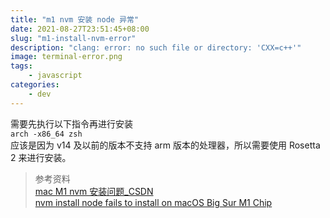 ```yaml
---
title: "m1 nvm 安装 node 异常"
date: 2021-08-27T23:51:45+08:00
slug: "m1-install-nvm-error"
description: "clang: error: no such file or directory: 'CXX=c++'"
image: terminal-error.png
tags: 
    - javascript
categories:
    - dev
---
```


需要先执行以下指令再进行安装  
`arch -x86_64 zsh`  
应该是因为 v14 及以前的版本不支持 arm 版本的处理器，所以需要使用 Rosetta 2 来进行安装。

> 参考资料  
> [mac M1 nvm 安装问题_CSDN](https://blog.csdn.net/longgege001/article/details/114067242)   
> [nvm install node fails to install on macOS Big Sur M1 Chip](https://github.com/nvm-sh/nvm/issues/2350#issuecomment-734132550)
